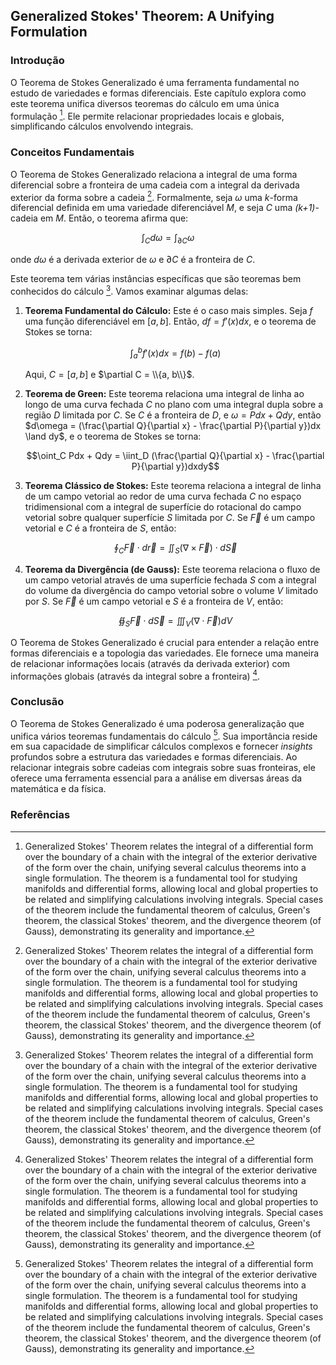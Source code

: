 ## Generalized Stokes' Theorem: A Unifying Formulation

### Introdução
O Teorema de Stokes Generalizado é uma ferramenta fundamental no estudo de variedades e formas diferenciais. Este capítulo explora como este teorema unifica diversos teoremas do cálculo em uma única formulação [^1]. Ele permite relacionar propriedades locais e globais, simplificando cálculos envolvendo integrais.

### Conceitos Fundamentais
O Teorema de Stokes Generalizado relaciona a integral de uma forma diferencial sobre a fronteira de uma cadeia com a integral da derivada exterior da forma sobre a cadeia [^1]. Formalmente, seja $\omega$ uma *k*-forma diferencial definida em uma variedade diferenciável $M$, e seja $C$ uma *(k+1)*-cadeia em $M$. Então, o teorema afirma que:

$$\int_C d\omega = \int_{\partial C} \omega$$

onde $d\omega$ é a derivada exterior de $\omega$ e $\partial C$ é a fronteira de $C$.

Este teorema tem várias instâncias específicas que são teoremas bem conhecidos do cálculo [^1]. Vamos examinar algumas delas:

1.  **Teorema Fundamental do Cálculo:** Este é o caso mais simples. Seja $f$ uma função diferenciável em $[a, b]$. Então, $df = f'(x)dx$, e o teorema de Stokes se torna:

    $$\int_a^b f'(x)dx = f(b) - f(a)$$

    Aqui, $C = [a, b]$ e $\partial C = \\{a, b\\}$.
2.  **Teorema de Green:** Este teorema relaciona uma integral de linha ao longo de uma curva fechada $C$ no plano com uma integral dupla sobre a região $D$ limitada por $C$. Se $C$ é a fronteira de $D$, e $\omega = Pdx + Qdy$, então $d\omega = (\frac{\partial Q}{\partial x} - \frac{\partial P}{\partial y})dx \land dy$, e o teorema de Stokes se torna:

    $$\oint_C Pdx + Qdy = \iint_D (\frac{\partial Q}{\partial x} - \frac{\partial P}{\partial y})dxdy$$
3.  **Teorema Clássico de Stokes:** Este teorema relaciona a integral de linha de um campo vetorial ao redor de uma curva fechada $C$ no espaço tridimensional com a integral de superfície do rotacional do campo vetorial sobre qualquer superfície $S$ limitada por $C$. Se $\vec{F}$ é um campo vetorial e $C$ é a fronteira de $S$, então:

    $$\oint_C \vec{F} \cdot d\vec{r} = \iint_S (\nabla \times \vec{F}) \cdot d\vec{S}$$
4.  **Teorema da Divergência (de Gauss):** Este teorema relaciona o fluxo de um campo vetorial através de uma superfície fechada $S$ com a integral do volume da divergência do campo vetorial sobre o volume $V$ limitado por $S$. Se $\vec{F}$ é um campo vetorial e $S$ é a fronteira de $V$, então:

    $$\oiint_S \vec{F} \cdot d\vec{S} = \iiint_V (\nabla \cdot \vec{F})dV$$

O Teorema de Stokes Generalizado é crucial para entender a relação entre formas diferenciais e a topologia das variedades. Ele fornece uma maneira de relacionar informações locais (através da derivada exterior) com informações globais (através da integral sobre a fronteira) [^1].

### Conclusão
O Teorema de Stokes Generalizado é uma poderosa generalização que unifica vários teoremas fundamentais do cálculo [^1]. Sua importância reside em sua capacidade de simplificar cálculos complexos e fornecer *insights* profundos sobre a estrutura das variedades e formas diferenciais. Ao relacionar integrais sobre cadeias com integrais sobre suas fronteiras, ele oferece uma ferramenta essencial para a análise em diversas áreas da matemática e da física.

### Referências
[^1]: Generalized Stokes' Theorem relates the integral of a differential form over the boundary of a chain with the integral of the exterior derivative of the form over the chain, unifying several calculus theorems into a single formulation. The theorem is a fundamental tool for studying manifolds and differential forms, allowing local and global properties to be related and simplifying calculations involving integrals. Special cases of the theorem include the fundamental theorem of calculus, Green's theorem, the classical Stokes' theorem, and the divergence theorem (of Gauss), demonstrating its generality and importance.
<!-- END -->